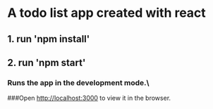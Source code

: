 # A todo list app created with react

## 1. run 'npm install'

## 2. run 'npm start'

### Runs the app in the development mode.\

###Open [http://localhost:3000](http://localhost:3000) to view it in the browser.
